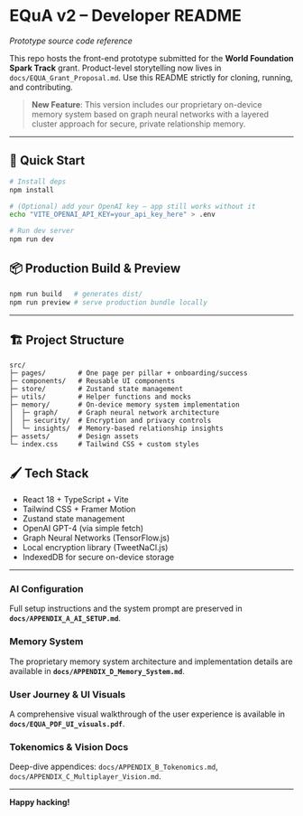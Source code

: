 # EQuA v2 – Developer README
*Prototype source code reference*

This repo hosts the front-end prototype submitted for the **World Foundation Spark Track** grant. Product-level storytelling now lives in `docs/EQUA_Grant_Proposal.md`. Use this README strictly for cloning, running, and contributing.

> **New Feature**: This version includes our proprietary on-device memory system based on graph neural networks with a layered cluster approach for secure, private relationship memory.

---

## 🚀 Quick Start
```bash
# Install deps
npm install

# (Optional) add your OpenAI key – app still works without it
echo "VITE_OPENAI_API_KEY=your_api_key_here" > .env

# Run dev server
npm run dev
```

## 📦 Production Build & Preview
```bash
npm run build   # generates dist/
npm run preview # serve production bundle locally
```

---

## 🏗️ Project Structure
```
src/
├─ pages/        # One page per pillar + onboarding/success
├─ components/   # Reusable UI components
├─ store/        # Zustand state management
├─ utils/        # Helper functions and mocks
├─ memory/       # On-device memory system implementation
│  ├─ graph/     # Graph neural network architecture
│  ├─ security/  # Encryption and privacy controls
│  └─ insights/  # Memory-based relationship insights
├─ assets/       # Design assets
└─ index.css     # Tailwind CSS + custom styles
```

## 🖌️ Tech Stack
- React 18 + TypeScript + Vite
- Tailwind CSS + Framer Motion
- Zustand state management
- OpenAI GPT-4 (via simple fetch)
- Graph Neural Networks (TensorFlow.js)
- Local encryption library (TweetNaCl.js)
- IndexedDB for secure on-device storage

---

### AI Configuration
Full setup instructions and the system prompt are preserved in **`docs/APPENDIX_A_AI_SETUP.md`**.

### Memory System
The proprietary memory system architecture and implementation details are available in **`docs/APPENDIX_D_Memory_System.md`**.

### User Journey & UI Visuals
A comprehensive visual walkthrough of the user experience is available in **`docs/EQUA_PDF_UI_visuals.pdf`**.

### Tokenomics & Vision Docs
Deep-dive appendices: `docs/APPENDIX_B_Tokenomics.md`, `docs/APPENDIX_C_Multiplayer_Vision.md`.

---

**Happy hacking!**
